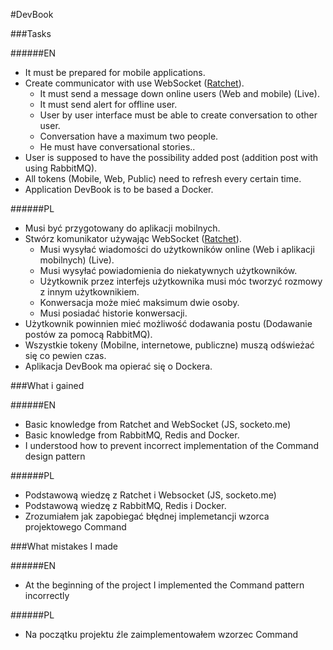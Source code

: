 #DevBook

###Tasks

######EN

- It must be prepared for mobile applications.
- Create communicator with use WebSocket ([Ratchet](http://socketo.me/)). 
    * It must send a message down online users (Web and mobile) (Live).
    * It must send alert for offline user.
    * User by user interface must be able to create conversation to other user.
    * Conversation have a maximum two people.
    * He must have conversational stories..
- User is supposed to have the possibility added post 
    (addition post with using RabbitMQ).
- All tokens (Mobile, Web, Public) need to refresh every certain time.
- Application DevBook is to be based a Docker.
  
  
######PL

- Musi być przygotowany do aplikacji mobilnych.
- Stwórz komunikator używając WebSocket ([Ratchet](http://socketo.me/)).
    * Musi wysyłać wiadomości do użytkowników online (Web i aplikacji mobilnych) (Live).
    * Musi wysyłać powiadomienia do niekatywnych użytkowników.
    * Użytkownik przez interfejs użytkownika musi móc tworzyć rozmowy z innym użytkownikiem.
    * Konwersacja może mieć maksimum dwie osoby.
    * Musi posiadać historie konwersacji.
- Użytkownik powinnien mieć możliwość dodawania postu (Dodawanie postów za pomocą RabbitMQ).
- Wszystkie tokeny (Mobilne, internetowe, publiczne) muszą odświeżać się co pewien czas.
- Aplikacja DevBook ma opierać się o Dockera.


###What i gained

######EN

- Basic knowledge from Ratchet and WebSocket (JS, socketo.me)
- Basic knowledge from RabbitMQ, Redis and Docker.
- I understood how to prevent incorrect implementation of the Command design pattern

######PL

- Podstawową wiedzę z Ratchet i Websocket (JS, socketo.me)
- Podstawową wiedzę z RabbitMQ, Redis i Docker.
- Zrozumiałem jak zapobiegać błędnej implemetancji wzorca projektowego Command


###What mistakes I made

######EN

- At the beginning of the project I implemented the Command pattern incorrectly

######PL

- Na początku projektu źle zaimplementowałem wzorzec Command
